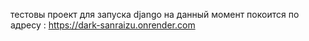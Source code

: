 тестовы проект для запуска django
на данный момент покоится по адресу : https://dark-sanraizu.onrender.com
